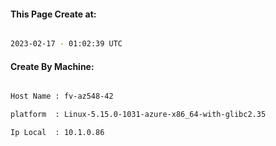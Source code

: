 
   
#### This Page Create at:

```bash

2023-02-17 - 01:02:39 UTC

```

#### Create By Machine:

```bash

Host Name : fv-az548-42

platform  : Linux-5.15.0-1031-azure-x86_64-with-glibc2.35

Ip Local  : 10.1.0.86

```

